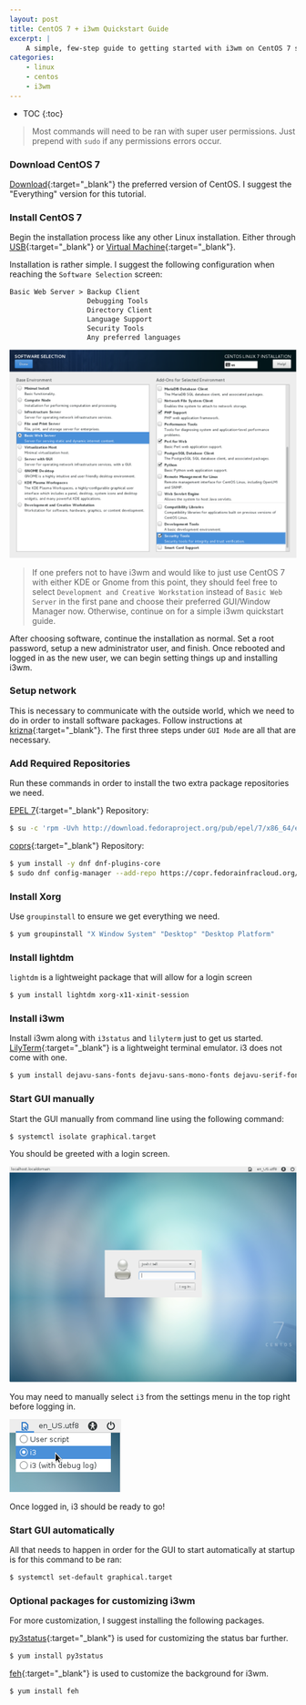 ```yaml
---
layout: post
title: CentOS 7 + i3wm Quickstart Guide
excerpt: |
    A simple, few-step guide to getting started with i3wm on CentOS 7 starting with installing CentOS 7.
categories:
    - linux
    - centos
    - i3wm
---
```


* TOC
{:toc}

> Most commands will need to be ran with super user permissions. Just prepend with `sudo` if any permissions errors
occur.

### Download CentOS 7

[Download](https://www.centos.org/download/){:target="_blank"} the preferred version of CentOS. I suggest the
"Everything" version for this tutorial.

### Install CentOS 7

Begin the installation process like any other Linux installation. Either through
[USB](https://wiki.centos.org/HowTos/InstallFromUSBkey){:target="_blank"} or
[Virtual Machine](https://wiki.centos.org/HowTos/Virtualization/VirtualBox){:target="_blank"}.

Installation is rather simple. I suggest the following configuration when reaching the `Software Selection` screen:

```
Basic Web Server > Backup Client
                   Debugging Tools
                   Directory Client
                   Language Support
                   Security Tools
                   Any preferred languages
```

![Cent OS Software Selction](/images/cent-os-software-selection.png)

> If one prefers not to have i3wm and would like to just use CentOS 7 with either KDE or Gnome from this point, they
should feel free to select `Development and Creative Workstation` instead of `Basic Web Server` in the first pane and
choose their preferred GUI/Window Manager now. Otherwise, continue on for a simple i3wm quickstart guide.

After choosing software, continue the installation as normal. Set a root password, setup a new administrator user, and
finish. Once rebooted and logged in as the new user, we can begin setting things up and installing i3wm.

### Setup network

This is necessary to communicate with the outside world, which we need to do in order to install software packages.
Follow instructions at [krizna](http://www.krizna.com/centos/setup-network-centos-7/){:target="_blank"}. The first
three steps under `GUI Mode` are all that are necessary.

### Add Required Repositories

Run these commands in order to install the two extra package repositories we need.

[EPEL 7](https://fedoraproject.org/wiki/EPEL){:target="_blank"} Repository:

```bash
$ su -c 'rpm -Uvh http://download.fedoraproject.org/pub/epel/7/x86_64/e/epel-release-7-9.noarch.rpm'
```

[coprs](https://copr.fedorainfracloud.org/coprs/admiralnemo/i3wm-el7/){:target="_blank"} Repository:

```bash
$ yum install -y dnf dnf-plugins-core
$ sudo dnf config-manager --add-repo https://copr.fedorainfracloud.org/coprs/admiralnemo/i3wm-el7/repo/epel-7/admiralnemo-i3wm-el7-epel-7.repo
```

### Install Xorg

Use `groupinstall` to ensure we get everything we need.

```bash
$ yum groupinstall "X Window System" "Desktop" "Desktop Platform"
```

### Install lightdm

`lightdm` is a lightweight package that will allow for a login screen

```bash
$ yum install lightdm xorg-x11-xinit-session
```

### Install i3wm

Install i3wm along with `i3status` and `lilyterm` just to get us started.
[LilyTerm](http://lilyterm.luna.com.tw/){:target="_blank"} is a lightweight terminal emulator. i3 does not come
with one.

```bash
$ yum install dejavu-sans-fonts dejavu-sans-mono-fonts dejavu-serif-fonts i3 i3status lilyterm
```

### Start GUI manually

Start the GUI manually from command line using the following command:

```bash
$ systemctl isolate graphical.target
```

You should be greeted with a login screen.

![CentOS Login Screen](/images/cent-os-login-screen.png)

You may need to manually select `i3` from the settings menu in the top right before logging in.

![CentOS i3 Selection](/images/cent-os-i3.png)

Once logged in, i3 should be ready to go!

### Start GUI automatically

All that needs to happen in order for the GUI to start automatically at startup is for this command to be ran:

```bash
$ systemctl set-default graphical.target
```

### Optional packages for customizing i3wm

For more customization, I suggest installing the following packages.

[py3status](https://py3status.readthedocs.io/en/3.5/intro.html){:target="_blank"} is used for customizing the status bar further.

```bash
$ yum install py3status
```

[feh](https://faq.i3wm.org/question/6/how-can-i-set-a-desktop-background-image-in-i3.1.html){:target="_blank"} is used to customize
the background for i3wm.

```bash
$ yum install feh
```
